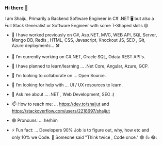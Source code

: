 ### Hi there 👋

  I am Shaiju, Primarily a Backend Software Engineer in C# .NET 🖥️ but also a Full Stack Generalist or Software Engineer with some T-Shaped skills :smile:
  
- :rocket: I have worked previously on C#, Asp.NET, MVC, WEB API, SQL Server, Mongo DB, Redis , HTML, CSS, Javascript, Knockout JS, SEO , Git, Azure deployments... 🛠️

- 🔭 I’m currently working on C#.NET, Oracle SQL, Odata REST API's.
- 🌱 I have planned to learn/learning ... .Net Core, Angular, Azure, GCP.
- 👯 I’m looking to collaborate on ... Open Source.
- 🤔 I’m looking for help with ...  UI / UX resources to learn.
- 💬 Ask me about ...  .NET , Web Development, SEO :)
- 📫 How to reach me: ... https://dev.to/shaijut and https://stackoverflow.com/users/2218697/shaijut
- 😄 Pronouns: ... he/him

- ⚡ Fun fact: ... Developers 90% Job is to figure out, why, how etc and only 10% we Code. :guitar: Someone said "Think twice , Code once." :smile: 👍 😂:
